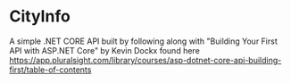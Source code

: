 # CityInfo

A simple .NET CORE API built by following along with "Building Your First API with ASP.NET Core" by Kevin Dockx found here https://app.pluralsight.com/library/courses/asp-dotnet-core-api-building-first/table-of-contents
